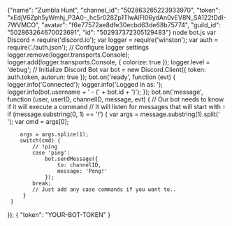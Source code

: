 {"name": "Zumbla Hunt", "channel_id": "502863265223933970", "token": "xEdjV6Zph5yWmhj_P3A0-_hc5r028Zp1TlwAlFl06ydAn0vEV8N_SA122tDdI-7WVMCO", "avatar": "f6e77572ae8dfe30ecbd63de68b75774", "guild_id": "502863264670023691", "id": "502937372305129483"}
node bot.js
var Discord = require('discord.io');
var logger = require('winston');
var auth = require('./auth.json');
// Configure logger settings
logger.remove(logger.transports.Console);
logger.add(logger.transports.Console, {
    colorize: true
});
logger.level = 'debug';
// Initialize Discord Bot
var bot = new Discord.Client({
   token: auth.token,
   autorun: true
});
bot.on('ready', function (evt) {
    logger.info('Connected');
    logger.info('Logged in as: ');
    logger.info(bot.username + ' - (' + bot.id + ')');
});
bot.on('message', function (user, userID, channelID, message, evt) {
    // Our bot needs to know if it will execute a command
    // It will listen for messages that will start with `!`
    if (message.substring(0, 1) == '!') {
        var args = message.substring(1).split(' ');
        var cmd = args[0];
       
        args = args.splice(1);
        switch(cmd) {
            // !ping
            case 'ping':
                bot.sendMessage({
                    to: channelID,
                    message: 'Pong!'
                });
            break;
            // Just add any case commands if you want to..
         }
     }
});
{
   "token": "YOUR-BOT-TOKEN"
}
